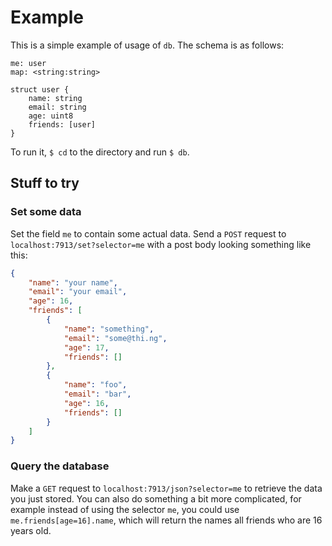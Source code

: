 # Example

This is a simple example of usage of `db`. The schema is as follows:

```
me: user
map: <string:string>

struct user {
    name: string
    email: string
    age: uint8
    friends: [user]
}
```

To run it, `$ cd` to the directory and run `$ db`.

## Stuff to try

### Set some data

Set the field `me` to contain some actual data. Send a `POST` request to `localhost:7913/set?selector=me` with a post body looking something like this:

```json
{
    "name": "your name",
    "email": "your email",
    "age": 16,
    "friends": [
        {
            "name": "something",
            "email": "some@thi.ng",
            "age": 17,
            "friends": []
        },
        {
            "name": "foo",
            "email": "bar",
            "age": 16,
            "friends": []
        }
    ]
}
```

### Query the database

Make a `GET` request to `localhost:7913/json?selector=me` to retrieve the data you just stored. You can also do something a bit more complicated, for example instead of using the selector `me`, you could use `me.friends[age=16].name`, which will return the names all friends who are 16 years old.

